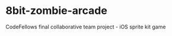 8bit-zombie-arcade
==================

CodeFellows final collaborative team project - iOS sprite kit game
